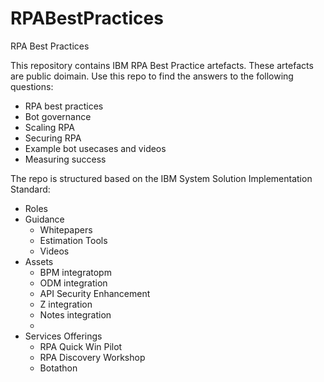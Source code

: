 # RPABestPractices
RPA Best Practices

This repository contains IBM RPA Best Practice artefacts.  These artefacts are public doimain. 
Use this repo to find the answers to the following questions:

- RPA best practices 
- Bot governance
- Scaling RPA
- Securing RPA
- Example bot usecases and videos
- Measuring success

The repo is structured based on the IBM System Solution Implementation Standard:

  - Roles
  - Guidance
     - Whitepapers
     - Estimation Tools
     - Videos
  - Assets
       - BPM integratopm
       - ODM integration
       - API Security Enhancement
       - Z integration
       - Notes integration
       - 
  - Services Offerings
     - RPA Quick Win Pilot
     - RPA Discovery Workshop
     - Botathon



